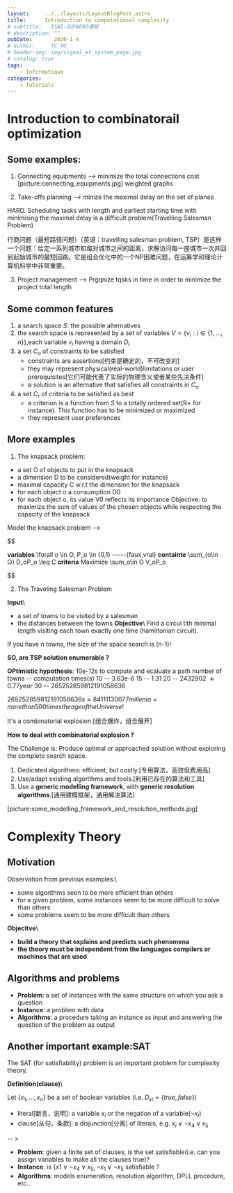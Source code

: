 ```yaml
---
layout:     ../../layouts/LayoutBlogPost.astro
title:      Introduction to computational complexity
# subtitle:   ISAE-SUPAERO课程
# description: ""
pubDate:       2020-1-4
# author:     TC YU
# header-img: img/signal_et_system_page.jpg
# catalog: true
tags:
    - Informatique
categories:
    - Tutorials
---
```

<head>
    <script src="https://cdn.mathjax.org/mathjax/latest/MathJax.js?config=TeX-AMS-MML_HTMLorMML" type="text/javascript"></script>
    <script type="text/x-mathjax-config">
        MathJax.Hub.Config({
            tex2jax: {
            skipTags: ['script', 'noscript', 'style', 'textarea', 'pre'],
            inlineMath: [['$','$']]
            }
        });
    </script>
</head>

# Introduction to combinatorail optimization

## Some examples:
1. Connecting equipments --> minimize the total connections cost
[picture:connecting_equipments.jpg]
weighted graphs

2. Take-offs planning --> minize the maximal delay on the set of planes

HARD. Scheduling tasks with length and earliest starting time with minimising the maximal delay is a difficult problem(Travelling Salesman Problem)

行商问题（最短路径问题）（英语：travelling salesman problem, TSP）是这样一个问题：给定一系列城市和每对城市之间的距离，求解访问每一座城市一次并回到起始城市的最短回路。它是组合优化中的一个NP困难问题，在运筹学和理论计算机科学中非常重要。

3. Project management --> Prgqnize tqsks in time in order to minimize the project total length


## Some common features

1. a search space *S*: the possible alternatives
2. the search space is represented by a set of variables $V = \{ v_i : i \in \{ 1,...,n\}\}$,each variable $v_i$ having a domain $D_i$
3. a set $C_o$ of constraints to be satisfied
   * constraints are assertions[约束是确定的，不可改变的]
   * they may represent physical(real-world)limitations or user prerequisites[它们可能代表了实际的物理含义或者某些先决条件]
   * a solution is an alternative that satisfies all constraints in $C_o$
4. a set $C_r$ of criteria to be satisfied as best
   * a criterion is a function from *S* to a totally ordered set(R+ for instance). This function has to be minimized or maximized
   * they represent user preferences


## More examples

1. The knapsack problem: 
* a set O of objects to put in the knapsack
* a dimension D to be considered(weight for instance)
* maximal capacity C w.r.t the dimension for the knapsack
* for each object o a consumption D0
* for each object o, its value V0 reflects its importance
Objective: to maximize the sum of values of the chosen objects while respecting the capacity of the knapsack

Model the knapsack problem  --> 

$$

**variables** \forall o \in O, P_o \in \{0,1\} -----\{faux,vrai\}
**containte** \sum_{o\in O} D_oP_o \leq C
**criteria** Maximize \sum_o\in O V_oP_o

$$

2. The Traveling Salesman Problem

**Input**\\
* a set of towns to be visited by a salesman
* the distances between the towns
**Objective**\\
Find a circui tith minimal length visiting each town exactly one time (hamiltonian circuit).


If you have n towns, the size of the space search is (n-1)!

**SO, are TSP solution enumerable ?**

**OPtimistic hypothesis**: 10e-12s to compute and ecaluate a path
number of towns   --   computation times(s)
10                --   3.63e-6
15                --   1.31
20                --   2432902 $\approx 0.77year$
30                --   265252859812191058636

$265252859812191058636 s \approx 84111130077 millenia = more than 500 times the age of the Universe !$

It's a combinatorial explosion.[组合爆炸，组合展开]

**How to deal with combinatorial explosion ?**

The Challenge is: Produce optimal or approached solution without exploring the complete search space.

1. Dedicated algorithms: efficient, but costly.[专用算法，高效但费用高]
2. Use/adapt existing algorithms and tools.[利用已存在的算法和工具]
3. Use a **generic modelling framework**, with **generic resolution algorithms**.[通用建模框架，通用解决算法]

[picture:some_modelling_framework_and_resolution_methods.jpg]

# Complexity Theory

## Motivation

Observation from previous examples:\\
* some algorithms seen to be more efficient than others
* for a given problem, some instances seem to be more difficult to solve than others
* some problems seem to be more difficult than others

**Objecitve**\\
* **build a theory that explains and predicts such phenomena**
* **the theory must be independent from the languages compilers or machines that are used**

## Algorithms and problems

* **Problem**: a set of instances with the same structure on which you ask a question
* **Instance**: a problem with data
* **Algorithms**: a procedure taking an instance as input and answering the question of the problem as output

## Another important example:SAT

The SAT (for satisfiability) problem is an important problem for complexity theory.

**Definition(clause)**\\

Let $\{x_1,...,x_n\}$ be a set of boolean variables (i.e. $D_{xi} = \{true,false\}$)
* literal[断言，说明]: a variable $x_i$ or the negation of a variable($\neg x_i$)
* clause[从句，条款]: a disjunction[分离] of literals, e.g. $x_i \vee \neg x_4 \vee x_5$


-- >

* **Problem**: given a finite set of clauses, is the set satisfiable(i.e. can you assign variables to make all the clauses true)?
* **Instance**: is $\{x1 \vee \neg x_4 \vee x_5, \neg x_1 \vee \neg x_5$ satisfiable ?
* **Algorithms**: models enumeration, resolution algorithm, DPLL procedure, etc..





